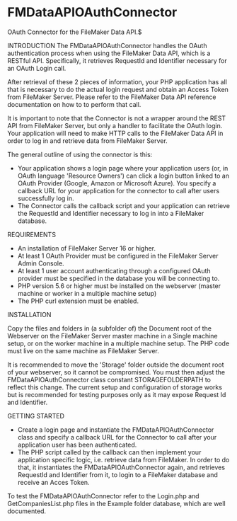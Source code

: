 # FMDataAPIOAuthConnector
OAuth Connector for the FileMaker Data API.$

INTRODUCTION
The FMDataAPIOAuthConnector handles the OAuth authentication process when using the FileMaker Data API, which is a RESTful API. Specifically, it retrieves RequestId and Identifier necessary for an OAuth Login call. 

After retrieval of these 2 pieces of information, your PHP application has all that is necessary to do the actual login request and obtain an Access Token from FileMaker Server. Please refer to the FileMaker Data API reference documentation on how to to perform that call. 

It is important to note that the Connector is not a wrapper around the REST API from FileMaker Server, but only a handler to facilitate the OAuth login. Your application will need to make HTTP calls to the FileMaker Data API in order to log in and retrieve data from FileMaker Server.

The general outline of using the connector is this:

* Your application shows a login page where your application users (or, in OAuth language 'Resource Owners') can click a login button linked to an OAuth Provider (Google, Amazon or Microsoft Azure). You specify a callback URL for your application for the connector to call after users successfully log in.
* The Connector calls the callback script and your application can retrieve the RequestId and Identifier necessary to log in into a FileMaker database.

REQUIREMENTS

- An installation of FileMaker Server 16 or higher.
- At least 1 OAuth Provider must be configured in the FileMaker Server Admin Console.
- At least 1 user account authenticating through a configured OAuth provider must be specified in the database you will be connecting to.
- PHP version 5.6 or higher must be installed on the webserver (master machine or worker in a multiple machine setup)
- The PHP curl extension must be enabled.

INSTALLATION

Copy the files and folders in (a subfolder of) the Document root of the Webserver on the FileMaker Server master machine in a Single machine setup, or on the worker machine in a multiple machine setup. The PHP code must live on the same machine as FileMaker Server.

It is recommended to move the 'Storage' folder outside the document root of your webserver, so it cannot be compromised. You must then adjust the FMDataAPIOAuthConnector class constant STORAGEFOLDERPATH to reflect this change. The current setup and configuration of storage works but is recommended for testing purposes only as it may expose Request Id and Identifier.

GETTING STARTED

* Create a login page and instantiate the FMDataAPIOAuthConnector class and specify a callback URL for the Connector to call after your application user has been authenticated.
* The PHP script called by the callback can then implement your application specific logic, i.e. retrieve data from FileMaker. In order to do that, it instantiates the FMDataAPIOAuthConnector again, and retrieves RequestId and Identifier from it, to login to a FileMaker database and receive an Acces Token.

To test the FMDataAPIOAuthConnector refer to the Login.php and GetCompaniesList.php files in the Example folder database, which are well documented.
